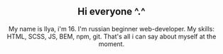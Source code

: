 <h2 align="center">Hi everyone ^.^</h2>
<p align="center">My name is Ilya, i'm 16. I'm russian beginner web-developer. My skills: HTML, SCSS, JS, BEM, npm, git. That's all i can say about myself at the moment.</p>

<!--
**execute-e/execute-e** is a ✨ _special_ ✨ repository because its `README.md` (this file) appears on your GitHub profile.

Here are some ideas to get you started:

- 🔭 I’m currently working on ...
- 🌱 I’m currently learning ...
- 👯 I’m looking to collaborate on ...
- 🤔 I’m looking for help with ...
- 💬 Ask me about ...
- 📫 How to reach me: ...
- 😄 Pronouns: ...
- ⚡ Fun fact: ...
-->
